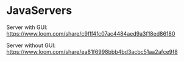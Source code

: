 # JavaServers


Server with GUI:
https://www.loom.com/share/c9fff4fc07ac4484aed9a3f18ed86180


Server without GUI:
https://www.loom.com/share/ea81f6998bbb4bd3acbc51aa2afce9f8
